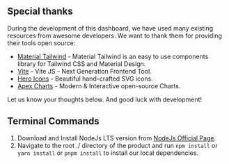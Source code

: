 ## Special thanks

During the development of this dashboard, we have used many existing resources from awesome developers. We want to thank them for providing their tools open source:

- [Material Tailwind](https://material-tailwind.com/) - Material Tailwind is an easy to use components library for Tailwind CSS and Material Design.
- [Vite](https://radixweb.com/blog/vite-js-latest-front-end-development-tool) - Vite JS - Next Generation Frontend Tool.
- [Hero Icons](https://heroicons.com/) - Beautiful hand-crafted SVG icons.
- [Apex Charts](https://apexcharts.com/) - Modern & Interactive open-source Charts.

Let us know your thoughts below. And good luck with development!

## Terminal Commands

1. Download and Install NodeJs LTS version from [NodeJs Official Page](https://nodejs.org/en/download/).
2. Navigate to the root ./ directory of the product and run `npm install` or `yarn install` or `pnpm install` to install our local dependencies.
